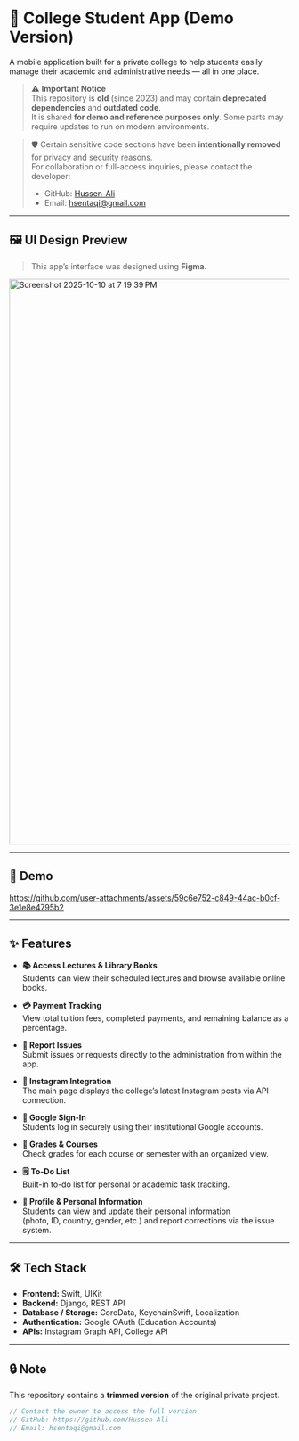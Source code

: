 # 📱 College Student App (Demo Version)

A mobile application built for a private college to help students easily manage their academic and administrative needs — all in one place.

> ⚠️ **Important Notice**  
> This repository is **old** (since 2023) and may contain **deprecated dependencies** and **outdated code**.  
> It is shared **for demo and reference purposes only**. Some parts may require updates to run on modern environments.

> 🛡️ Certain sensitive code sections have been **intentionally removed** for privacy and security reasons.  
> For collaboration or full-access inquiries, please contact the developer:
> - GitHub: [Hussen-Ali](https://github.com/Hussen-Ali)
> - Email: hsentaqi@gmail.com

---

## 🖼️ UI Design Preview

> This app’s interface was designed using **Figma**.

<img width="1282" height="1015" alt="Screenshot 2025-10-10 at 7 19 39 PM" src="https://github.com/user-attachments/assets/eee81e04-f570-4dcd-ae46-2c9618d4d96a" />

---

## 🎥 Demo


https://github.com/user-attachments/assets/59c6e752-c849-44ac-b0cf-3e1e8e4795b2


---

## ✨ Features

- **📚 Access Lectures & Library Books**  
  Students can view their scheduled lectures and browse available online books.

- **💳 Payment Tracking**  
  View total tuition fees, completed payments, and remaining balance as a percentage.

- **📨 Report Issues**  
  Submit issues or requests directly to the administration from within the app.

- **📸 Instagram Integration**  
  The main page displays the college’s latest Instagram posts via API connection.

- **🔐 Google Sign-In**  
  Students log in securely using their institutional Google accounts.

- **🧮 Grades & Courses**  
  Check grades for each course or semester with an organized view.

- **🗒️ To-Do List**  
  Built-in to-do list for personal or academic task tracking.

- **👤 Profile & Personal Information**  
  Students can view and update their personal information  
  (photo, ID, country, gender, etc.) and report corrections via the issue system.

---

## 🛠️ Tech Stack

- **Frontend:** Swift, UIKit  
- **Backend:** Django, REST API  
- **Database / Storage:** CoreData, KeychainSwift, Localization  
- **Authentication:** Google OAuth (Education Accounts)  
- **APIs:** Instagram Graph API, College API  

---

## 🔒 Note

This repository contains a **trimmed version** of the original private project.  

```swift
// Contact the owner to access the full version
// GitHub: https://github.com/Hussen-Ali
// Email: hsentaqi@gmail.com
